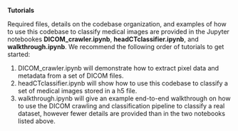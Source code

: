 
**Tutorials**

Required files, details on the codebase organization, and examples of how to use this codebase to classify medical images are provided in the Jupyter notebookes __DICOM_crawler.ipynb__, __headCTclassifier.ipynb__, and __walkthrough.ipynb__. We recommend the following order of tutorials to get started:

1. DICOM_crawler.ipynb will demonstrate how to extract pixel data and metadata from a set of DICOM files.
2. headCTclassifier.ipynb will show how to use this codebase to classify a set of medical images stored in a h5 file.
3. walkthrough.ipynb will give an example end-to-end walkthrough on how to use the DICOM crawling and classification pipeline to classify a real dataset, however fewer details are provided than in the two notebooks listed above.
